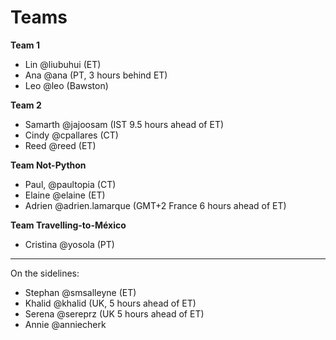 # Teams

**Team 1**
- Lin @liubuhui (ET)
- Ana @ana (PT, 3 hours behind ET)
- Leo @leo (Bawston)


**Team 2**
- Samarth @jajoosam (IST 9.5 hours ahead of ET)
- Cindy @cpallares (CT)
- Reed @reed (ET)

**Team Not-Python**
- Paul, @paultopia (CT)
- Elaine @elaine (ET)
- Adrien @adrien.lamarque (GMT+2 France 6 hours ahead of ET)

**Team Travelling-to-México**
- Cristina @yosola (PT)

----

On the sidelines:
- Stephan @smsalleyne (ET)
- Khalid @khalid (UK, 5 hours ahead of ET)
- Serena @sereprz (UK 5 hours ahead of ET)
- Annie @anniecherk
